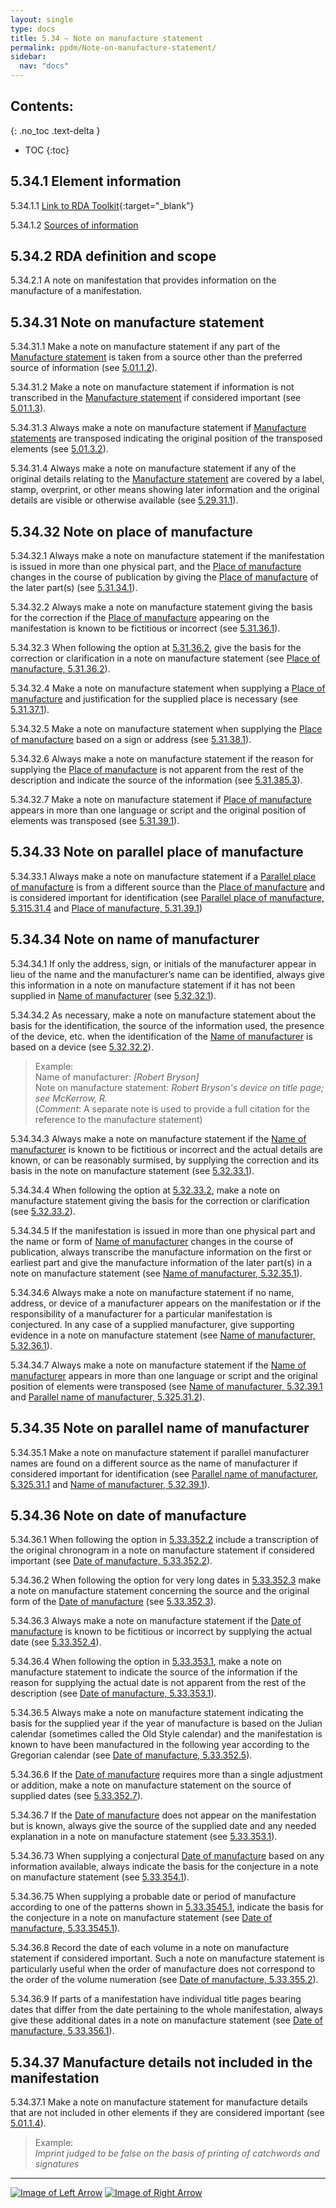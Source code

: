 ```yaml
---
layout: single
type: docs
title: 5.34 — Note on manufacture statement
permalink: ppdm/Note-on-manufacture-statement/
sidebar:
  nav: "docs"
---
```


## Contents:
{: .no_toc .text-delta }

- TOC
{:toc}

## 5.34.1 Element information

<a name="5.34.1.1">5.34.1.1</a> [Link to RDA Toolkit](https://beta.rdatoolkit.org/Content/Index?externalId=en-US_ala-4beea0a4-d574-3241-b7d5-1297717eeea8){:target="_blank"}

<a namve="5.34.1.2">5.34.1.2</a> [Sources of information](/DCRMR/additional-notes/#9011-sources-of-information)

## 5.34.2 RDA definition and scope

<a name="5.34.2.1">5.34.2.1</a> A note on manifestation that provides information on the manufacture of a manifestation.

## 5.34.31 Note on manufacture statement

<a name="5.34.31.1">5.34.31.1</a>  Make a note on manufacture statement if any part of the [Manufacture statement](/DCRMR/ppdm/Manufacture-statement/) is taken from a source other than the preferred source of information (see [5.01.1.2](/DCRMR/ppdm/#5.01.1.2)).

<a name="5.34.31.2">5.34.31.2</a> Make a note on manufacture statement if information is not transcribed in the [Manufacture statement](/DCRMR/ppdm/Manufacture-statement/) if considered important (see [5.01.1.3](/DCRMR/ppdm/#5.01.1.3)).

<a name="5.34.31.3">5.34.31.3</a>  Always make a note on manufacture statement if [Manufacture statements](/DCRMR/ppdm/Manufacture-statement/) are transposed indicating the original position of the transposed elements (see [5.01.3.2](/DCRMR/ppdm/#5.01.3.2)).

<a name="5.34.31.4">5.34.31.4</a>  Always make a note on manufacture statement if any of the original details relating to the [Manufacture statement](/DCRMR/ppdm/Manufacture-statement/) are covered by a label, stamp, overprint, or other means showing later information and the original details are visible or otherwise available (see [5.29.31.1](/DCRMR/ppdm/Manufacture-statement/#5.29.31.1)). 

## 5.34.32 Note on place of manufacture

<a name="5.34.32.1">5.34.32.1</a> Always make a note on manufacture statement if the manifestation is issued in more than one physical part, and the [Place of manufacture](/DCRMR/ppdm/Place-of-manufacture/) changes in the course of publication by giving the [Place of manufacture](/DCRMR/ppdm/Place-of-manufacture/) of the later part(s) (see [5.31.34.1](/DCRMR/ppdm/Place-of-manufacture/#5.31.34.1)).

<a name="5.34.32.2">5.34.32.2</a> Always make a note on manufacture statement giving the basis for the correction if the [Place of manufacture](/DCRMR/ppdm/Place-of-manufacture/) appearing on the manifestation is known to be fictitious or incorrect (see [5.31.36.1](/DCRMR/ppdm/Place-of-manufacture/#5.31.36.1)).

<a name="5.34.32.3">5.34.32.3</a> When following the option at [5.31.36.2](/DCRMR/ppdm/Place-of-manufacture/#5.31.36.2), give the basis for the correction or clarification in a note on manufacture statement (see [Place of manufacture, 5.31.36.2](/DCRMR/ppdm/Place-of-manufacture/#5.31.36.2)).

<a name="5.34.32.4">5.34.32.4</a> Make a note on manufacture statement when supplying a [Place of manufacture](/DCRMR/ppdm/Place-of-manufacture/) and justification for the supplied place is necessary (see [5.31.37.1](/DCRMR/ppdm/Place-of-manufacture/#5.31.37.1)).

<a name="5.34.32.5">5.34.32.5</a> Make a note on manufacture statement when supplying the [Place of manufacture](/DCRMR/ppdm/Place-of-manufacture/) based on a sign or address (see [5.31.38.1](/DCRMR/ppdm/Place-of-manufacture/#5.31.38.1)).

<a name="5.34.32.6">5.34.32.6</a> Always make a note on manufacture statement if the reason for supplying the [Place of manufacture](/DCRMR/ppdm/Place-of-manufacture/) is not apparent from the rest of the description and indicate the source of the information (see [5.31.385.3](/DCRMR/ppdm/Place-of-manufacture/#5.31.385.3)).

<a name="5.34.32.7">5.34.32.7</a> Make a note on manufacture statement if [Place of manufacture](/DCRMR/ppdm/Place-of-manufacture/) appears in more than one language or script and the original position of elements was transposed (see [5.31.39.1](/DCRMR/ppdm/Place-of-manufacture/#5.31.39.1)).

## 5.34.33 Note on parallel place of manufacture

<a name="5.34.33.1">5.34.33.1</a> Always make a note on manufacture statement if a [Parallel place of manufacture](/DCRMR/ppdm/Parallel-place-of-manufacture/) is from a different source than the [Place of manufacture](/DCRMR/ppdm/Place-of-manufacture/) and is considered important for identification (see [Parallel place of manufacture, 5.315.31.4](/DCRMR/ppdm/Parallel-place-of-manufacture/#5.315.31.4) and [Place of manufacture, 5.31.39.1](/DCRMR/ppdm/Place-of-manufacture/#5.31.39.1))

## 5.34.34 Note on name of manufacturer

<a name="5.34.34.1">5.34.34.1</a> If only the address, sign, or initials of the manufacturer appear in lieu of the name and the manufacturer’s name can be identified, always give this information in a note on manufacture statement if it has not been supplied in [Name of manufacturer](/DCRMR/ppdm/Name-of-manufacturer/) (see [5.32.32.1](/DCRMR/ppdm/Name-of-manufacturer/#5.32.32.1)).

<a name="5.34.34.2">5.34.34.2</a> As necessary, make a note on manufacture statement about the basis for the identification, the source of the information used, the presence of the device, etc. when the identification of the [Name of manufacturer](/DCRMR/ppdm/Name-of-manufacturer/) is based on a device (see [5.32.32.2](/DCRMR/ppdm/Name-of-manufacturer/#5.32.32.2)).

>Example:  
>Name of manufacturer: <CITE>[Robert Bryson]</CITE>  
>Note on manufacture statement: <CITE>Robert Bryson's device on title page; see McKerrow, R.</CITE>  
>(*Comment*: A separate note is used to provide a full citation for the reference to the manufacture statement)

<a name="5.34.34.3">5.34.34.3</a> Always make a note on manufacture statement if the [Name of manufacturer](/DCRMR/ppdm/Name-of-manufacturer/) is known to be fictitious or incorrect and the actual details are known, or can be reasonably surmised, by supplying the correction and its basis in the note on manufacture statement (see [5.32.33.1](/DCRMR/ppdm/Name-of-manufacturer/#5.32.33.1)).

<a name="5.34.34.4">5.34.34.4</a> When following the option at [5.32.33.2](/DCRMR/ppdm/Name-of-manufacturer/#5.32.33.2), make a note on manufacture statement giving the basis for the correction or clarification (see [5.32.33.2](/DCRMR/ppdm/Name-of-manufacturer/#5.32.33.2)).

<a name="5.34.34.5">5.34.34.5</a> If the manifestation is issued in more than one physical part and the name or form of [Name of manufacturer](/DCRMR/ppdm/Name-of-manufacturer/) changes in the course of publication, always transcribe the manufacture information on the first or earliest part and give the manufacture information of the later part(s) in a note on manufacture statement (see [Name of manufacturer, 5.32.35.1](/DCRMR/ppdm/Name-of-manufacturer/#5.32.35.1)).

<a name="5.34.34.6">5.34.34.6</a> Always make a note on manufacture statement if no name, address, or device of a manufacturer appears on the manifestation or if the responsibility of a manufacturer for a particular manifestation is conjectured. In any case of a supplied manufacturer, give supporting evidence in a note on manufacture statement (see [Name of manufacturer, 5.32.36.1](/DCRMR/ppdm/Name-of-manufacturer/#5.32.36.1)).

<a name="5.34.34.7">5.34.34.7</a> Always make a note on manufacture statement if the [Name of manufacturer](/DCRMR/ppdm/Name-of-manufacturer/) appears in more than one language or script and the original position of elements were transposed (see [Name of manufacturer, 5.32.39.1](/DCRMR/ppdm/Name-of-manufacturer/#5.32.39.1) and [Parallel name of manufacturer, 5.325.31.2](/DCRMR/ppdm/Parallel-name-of-manufacturer/#5.325.31.2)).

## 5.34.35 Note on parallel name of manufacturer

<a name="5.34.35.1">5.34.35.1</a> Make a note on manufacture statement if parallel manufacturer names are found on a different source as the name of manufacturer if considered important for identification (see [Parallel name of manufacturer, 5.325.31.1](/DCRMR/ppdm/Parallel-name-of-manufacturer/#5.325.31.1) and [Name of manufacturer, 5.32.39.1](/DCRMR/ppdm/Name-of-manufacturer/#5.32.39.1)).

## 5.34.36 Note on date of manufacture

<a name="5.34.36.1">5.34.36.1</a> When following the option in [5.33.352.2](/DCRMR/ppdm/Date-of-manufacture/#5.33.352.2) include a transcription of the original chronogram in a note on manufacture statement if considered important (see [Date of manufacture, 5.33.352.2](/DCRMR/ppdm/Date-of-manufacture/#5.33.352.2)).

<a name="5.34.36.2">5.34.36.2</a> When following the option for very long dates in [5.33.352.3](/DCRMR/ppdm/Date-of-manufacture/#5.33.352.3) make a note on manufacture statement concerning the source and the original form of the [Date of manufacture](/DCRMR/ppdm/Date-of-manufacture/) (see [5.33.352.3](/DCRMR/ppdm/Date-of-manufacture/#5.33.352.3)).

<a name="5.34.36.3">5.34.36.3</a> Always make a note on manufacture statement if the [Date of manufacture](/DCRMR/ppdm/Date-of-manufacture/) is known to be fictitious or incorrect by supplying the actual date (see [5.33.352.4](/DCRMR/ppdm/Date-of-manufacture/#5.33.352.4)).

<a name="5.34.36.4">5.34.36.4</a> When following the option in [5.33.353.1](/DCRMR/ppdm/Date-of-manufacture/#5.33.353.1), make a note on manufacture statement to indicate the source of the information if the reason for supplying the actual date is not apparent from the rest of the description (see [Date of manufacture, 5.33.353.1](/DCRMR/ppdm/Date-of-manufacture/#5.33.353.1)).

<a name="5.34.36.5">5.34.36.5</a> Always make a note on manufacture statement indicating the basis for the supplied year if the year of manufacture is based on the Julian calendar (sometimes called the Old Style calendar) and the manifestation is known to have been manufactured in the following year according to the Gregorian calendar (see [Date of manufacture, 5.33.352.5](/DCRMR/ppdm/Date-of-manufacture/#5.33.352.5)).

<a name="5.34.36.6">5.34.36.6</a> If the [Date of manufacture](/DCRMR/ppdm/Date-of-manufacture/) requires more than a single adjustment or addition, make a note on manufacture statement on the source of supplied dates (see [5.33.352.7](/DCRMR/ppdm/Date-of-manufacture/#5.33.352.7)).

<a name="5.34.36.7">5.34.36.7</a> If the [Date of manufacture](/DCRMR/ppdm/Date-of-manufacture/) does not appear on the manifestation but is known, always give the source of the supplied date and any needed explanation in a note on manufacture statement (see [5.33.353.1](/DCRMR/ppdm/Date-of-manufacture/#5.33.353.1)).

<a name="5.34.36.73">5.34.36.73</a> When supplying a conjectural [Date of manufacture](/DCRMR/ppdm/Date-of-manufacture/) based on any information available, always indicate the basis for the conjecture in a note on manufacture statement (see [5.33.354.1](/DCRMR/ppdm/Date-of-manufacture/#5.33.354.1)).

<a name="5.34.36.75">5.34.36.75</a> When supplying a probable date or period of manufacture according to one of the patterns shown in  [5.33.3545.1](/DCRMR/ppdm/Date-of-manufacture/#5.33.3545.1), indicate the basis for the conjecture in a note on manufacture statement (see [Date of manufacture, 5.33.3545.1](/DCRMR/ppdm/Date-of-manufacture/#5.33.3545.1)).

<a name="5.34.36.8">5.34.36.8</a> Record the date of each volume in a note on manufacture statement if considered important. Such a note on manufacture statement is particularly useful when the order of manufacture does not correspond to the order of the volume numeration (see [Date of manufacture, 5.33.355.2](/DCRMR/ppdm/Date-of-manufacture/#5.33.355.2)).

<a name="5.34.36.9">5.34.36.9</a> If parts of a manifestation have individual title pages bearing dates that differ from the date pertaining to the whole manifestation, always give these additional dates in a note on manufacture statement (see [Date of manufacture, 5.33.356.1](/DCRMR/ppdm/Date-of-manufacture/#5.33.356.1)).

## 5.34.37 Manufacture details not included in the manifestation

<a name="5.34.37.1">5.34.37.1</a> Make a note on manufacture statement for manufacture details that are not included in other elements if they are considered important (see [5.01.1.4](/DCRMR/ppdm/#5.01.1.4)).

>Example:  
><CITE>Imprint judged to be false on the basis of printing of catchwords and signatures</CITE>

---

[![Image of Left Arrow](https://rbms-bsc.github.io/DCRMR/assets/pictures/navigation/Arrow_Left.png "5.33 — Date of manufacture")](/DCRMR/ppdm/Date-of-manufacture/) [![Image of Right Arrow](https://rbms-bsc.github.io/DCRMR/assets/pictures/navigation/Arrow_Right.png "5.35 — Copyright date")](/DCRMR/ppdm/Copyright-date/)
